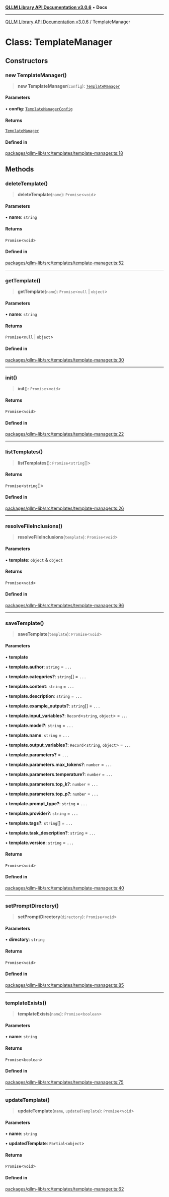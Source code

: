 [**QLLM Library API Documentation v3.0.6**](../README.md) • **Docs**

***

[QLLM Library API Documentation v3.0.6](../globals.md) / TemplateManager

# Class: TemplateManager

## Constructors

### new TemplateManager()

> **new TemplateManager**(`config`): [`TemplateManager`](TemplateManager.md)

#### Parameters

• **config**: [`TemplateManagerConfig`](../interfaces/TemplateManagerConfig.md)

#### Returns

[`TemplateManager`](TemplateManager.md)

#### Defined in

[packages/qllm-lib/src/templates/template-manager.ts:18](https://github.com/quantalogic/qllm/blob/b15a3aa4af263bce36ea091a0f29bf1255b95497/packages/qllm-lib/src/templates/template-manager.ts#L18)

## Methods

### deleteTemplate()

> **deleteTemplate**(`name`): `Promise`\<`void`\>

#### Parameters

• **name**: `string`

#### Returns

`Promise`\<`void`\>

#### Defined in

[packages/qllm-lib/src/templates/template-manager.ts:52](https://github.com/quantalogic/qllm/blob/b15a3aa4af263bce36ea091a0f29bf1255b95497/packages/qllm-lib/src/templates/template-manager.ts#L52)

***

### getTemplate()

> **getTemplate**(`name`): `Promise`\<`null` \| `object`\>

#### Parameters

• **name**: `string`

#### Returns

`Promise`\<`null` \| `object`\>

#### Defined in

[packages/qllm-lib/src/templates/template-manager.ts:30](https://github.com/quantalogic/qllm/blob/b15a3aa4af263bce36ea091a0f29bf1255b95497/packages/qllm-lib/src/templates/template-manager.ts#L30)

***

### init()

> **init**(): `Promise`\<`void`\>

#### Returns

`Promise`\<`void`\>

#### Defined in

[packages/qllm-lib/src/templates/template-manager.ts:22](https://github.com/quantalogic/qllm/blob/b15a3aa4af263bce36ea091a0f29bf1255b95497/packages/qllm-lib/src/templates/template-manager.ts#L22)

***

### listTemplates()

> **listTemplates**(): `Promise`\<`string`[]\>

#### Returns

`Promise`\<`string`[]\>

#### Defined in

[packages/qllm-lib/src/templates/template-manager.ts:26](https://github.com/quantalogic/qllm/blob/b15a3aa4af263bce36ea091a0f29bf1255b95497/packages/qllm-lib/src/templates/template-manager.ts#L26)

***

### resolveFileInclusions()

> **resolveFileInclusions**(`template`): `Promise`\<`void`\>

#### Parameters

• **template**: `object` & `object`

#### Returns

`Promise`\<`void`\>

#### Defined in

[packages/qllm-lib/src/templates/template-manager.ts:96](https://github.com/quantalogic/qllm/blob/b15a3aa4af263bce36ea091a0f29bf1255b95497/packages/qllm-lib/src/templates/template-manager.ts#L96)

***

### saveTemplate()

> **saveTemplate**(`template`): `Promise`\<`void`\>

#### Parameters

• **template**

• **template.author**: `string` = `...`

• **template.categories?**: `string`[] = `...`

• **template.content**: `string` = `...`

• **template.description**: `string` = `...`

• **template.example\_outputs?**: `string`[] = `...`

• **template.input\_variables?**: `Record`\<`string`, `object`\> = `...`

• **template.model?**: `string` = `...`

• **template.name**: `string` = `...`

• **template.output\_variables?**: `Record`\<`string`, `object`\> = `...`

• **template.parameters?** = `...`

• **template.parameters.max\_tokens?**: `number` = `...`

• **template.parameters.temperature?**: `number` = `...`

• **template.parameters.top\_k?**: `number` = `...`

• **template.parameters.top\_p?**: `number` = `...`

• **template.prompt\_type?**: `string` = `...`

• **template.provider?**: `string` = `...`

• **template.tags?**: `string`[] = `...`

• **template.task\_description?**: `string` = `...`

• **template.version**: `string` = `...`

#### Returns

`Promise`\<`void`\>

#### Defined in

[packages/qllm-lib/src/templates/template-manager.ts:40](https://github.com/quantalogic/qllm/blob/b15a3aa4af263bce36ea091a0f29bf1255b95497/packages/qllm-lib/src/templates/template-manager.ts#L40)

***

### setPromptDirectory()

> **setPromptDirectory**(`directory`): `Promise`\<`void`\>

#### Parameters

• **directory**: `string`

#### Returns

`Promise`\<`void`\>

#### Defined in

[packages/qllm-lib/src/templates/template-manager.ts:85](https://github.com/quantalogic/qllm/blob/b15a3aa4af263bce36ea091a0f29bf1255b95497/packages/qllm-lib/src/templates/template-manager.ts#L85)

***

### templateExists()

> **templateExists**(`name`): `Promise`\<`boolean`\>

#### Parameters

• **name**: `string`

#### Returns

`Promise`\<`boolean`\>

#### Defined in

[packages/qllm-lib/src/templates/template-manager.ts:75](https://github.com/quantalogic/qllm/blob/b15a3aa4af263bce36ea091a0f29bf1255b95497/packages/qllm-lib/src/templates/template-manager.ts#L75)

***

### updateTemplate()

> **updateTemplate**(`name`, `updatedTemplate`): `Promise`\<`void`\>

#### Parameters

• **name**: `string`

• **updatedTemplate**: `Partial`\<`object`\>

#### Returns

`Promise`\<`void`\>

#### Defined in

[packages/qllm-lib/src/templates/template-manager.ts:62](https://github.com/quantalogic/qllm/blob/b15a3aa4af263bce36ea091a0f29bf1255b95497/packages/qllm-lib/src/templates/template-manager.ts#L62)
